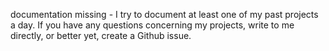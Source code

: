 documentation missing - I try to document at least one of my past projects a day. If you have any questions concerning my projects, write to me directly, or better yet, create a Github issue.

